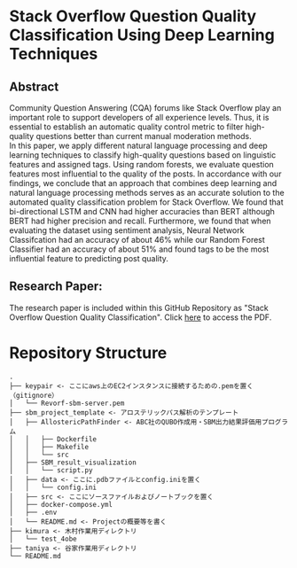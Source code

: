 # Stack Overflow Question Quality Classification Using Deep Learning Techniques
## Abstract
Community Question Answering (CQA) forums like Stack Overflow play an important role to support developers of all experience levels. Thus, it is essential to establish an automatic quality control metric to filter high-quality questions better than current manual moderation methods.  
In this paper, we apply different natural language processing and deep learning techniques to classify high-quality questions based on linguistic features and assigned tags. Using random forests, we evaluate question features most influential to the quality of the posts. In accordance with our findings, we conclude that an approach that combines deep learning and natural language processing methods serves as an accurate solution to the automated quality classification problem for Stack Overflow. We found that bi-directional LSTM and CNN had higher accuracies than BERT although BERT had higher precision and recall. Furthermore, we found that when evaluating the dataset using sentiment analysis, Neural Network Classifcation had an accuracy of about 46\% while our Random Forest Classifier had an accuracy of about 51\% and found tags to be the most influential feature to predicting post quality.

## Research Paper:
The research paper is included within this GitHub Repository as "Stack Overflow Question Quality Classification". Click [here](https://github.com/cindylay/cs159-final-proj/blob/main/Stack%20Overflow%20Question%20Quality%20Classification.pdf) to access the PDF.

# Repository Structure
```
.
├── keypair <- ここにaws上のEC2インスタンスに接続するための.pemを置く（gitignore）
│   └── Revorf-sbm-server.pem
├── sbm_project_template <- アロステリックパス解析のテンプレート
│   ├── AllostericPathFinder <- ABC社のQUBO作成用・SBM出力結果評価用プログラム
│   │   ├── Dockerfile
│   │   ├── Makefile
│   │   └── src
│   ├── SBM_result_visualization
│   │   └── script.py
│   ├── data <- ここに.pdbファイルとconfig.iniを置く
│   │   └── config.ini
│   ├── src <- ここにソースファイルおよびノートブックを置く
│   ├── docker-compose.yml
│   ├── .env
│   └── README.md <- Projectの概要等を書く
├── kimura <- 木村作業用ディレクトリ
│   └── test_4obe
├── taniya <- 谷家作業用ディレクトリ
└── README.md

```
